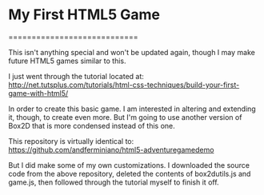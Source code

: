 # My First HTML5 Game
============================


This isn't anything special and won't be updated again, though I may make future HTML5 games similar to this.

I just went through the tutorial located at:
http://net.tutsplus.com/tutorials/html-css-techniques/build-your-first-game-with-html5/

In order to create this basic game. I am interested in altering and extending it, though, to create even more. But I'm going to use another version of Box2D that is more condensed instead of this one.


This repository is virtually identical to:
https://github.com/andferminiano/html5-adventuregamedemo

But I did make some of my own customizations. I downloaded the source code from the above repository, deleted the contents of box2dutils.js and game.js, then followed through the tutorial myself to finish it off.